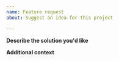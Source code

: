 ```yaml
---
name: Feature request
about: Suggest an idea for this project

---
```


**Describe the solution you'd like**

**Additional context**
